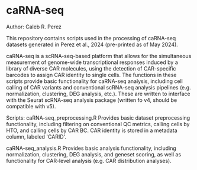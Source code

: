 # caRNA-seq

Author: Caleb R. Perez

This repository contains scripts used in the processing of caRNA-seq datasets generated in Perez et al., 2024 (pre-printed as of May 2024).

caRNA-seq is a scRNA-seq-based platform that allows for the simultaneous measurement of genome-wide transcriptional responses induced by a library of diverse CAR molecules, using the detection of CAR-specific barcodes to assign CAR identity to single cells. The functions in these scripts provide basic functionality for caRNA-seq analysis, including cell calling of CAR variants and conventional scRNA-seq analysis pipelines (e.g. normalization, clustering, DEG analysis, etc.). These are written to interface with the Seurat scRNA-seq analysis package (written fo v4, should be compatible with v5).

Scripts:
caRNA-seq_preprocessing.R
Provides basic dataset preprocessing functionality, including filtering on conventional QC metrics, calling cells by HTO, and calling cells by CAR BC. CAR identity is stored in a metadata column, labeled 'CARID'.

caRNA-seq_analysis.R
Provides basic analysis functionality, including normalization, clustering, DEG analysis, and geneset scoring, as well as functionality for CAR-level analysis (e.g. CAR distribution analyses).
